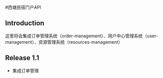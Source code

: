 #西塘民宿门户API
## Introduction
这里将会集成订单管理系统（order-management）、用户中心管理系统（user-management）、资源管理系统（resources-management）
## Release 1.1
+ 集成订单管理